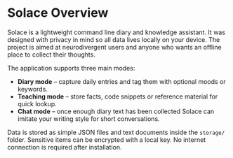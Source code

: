 # Solace Overview

Solace is a lightweight command line diary and knowledge assistant. It was designed with privacy in mind so all data lives locally on your device. The project is aimed at neurodivergent users and anyone who wants an offline place to collect their thoughts.

The application supports three main modes:

- **Diary mode** – capture daily entries and tag them with optional moods or keywords.
- **Teaching mode** – store facts, code snippets or reference material for quick lookup.
- **Chat mode** – once enough diary text has been collected Solace can imitate your writing style for short conversations.

Data is stored as simple JSON files and text documents inside the `storage/` folder. Sensitive items can be encrypted with a local key. No internet connection is required after installation.

